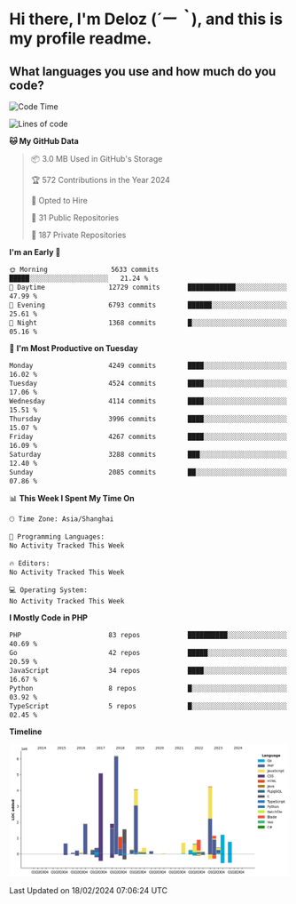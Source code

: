 # **Hi there, I'm Deloz (*´ー｀*), and this is my profile readme.**

## **What languages you use and how much do you code?**

<!--START_SECTION:waka-->
![Code Time](http://img.shields.io/badge/Code%20Time-3%2C320%20hrs%2022%20mins-blue)

![Lines of code](https://img.shields.io/badge/From%20Hello%20World%20I%27ve%20Written-34.8%20million%20lines%20of%20code-blue)

**🐱 My GitHub Data** 

> 📦 3.0 MB Used in GitHub's Storage 
 > 
> 🏆 572 Contributions in the Year 2024
 > 
> 💼 Opted to Hire
 > 
> 📜 31 Public Repositories 
 > 
> 🔑 187 Private Repositories 
 > 
**I'm an Early 🐤** 

```text
🌞 Morning                5633 commits        █████░░░░░░░░░░░░░░░░░░░░   21.24 % 
🌆 Daytime                12729 commits       ████████████░░░░░░░░░░░░░   47.99 % 
🌃 Evening                6793 commits        ██████░░░░░░░░░░░░░░░░░░░   25.61 % 
🌙 Night                  1368 commits        █░░░░░░░░░░░░░░░░░░░░░░░░   05.16 % 
```
📅 **I'm Most Productive on Tuesday** 

```text
Monday                   4249 commits        ████░░░░░░░░░░░░░░░░░░░░░   16.02 % 
Tuesday                  4524 commits        ████░░░░░░░░░░░░░░░░░░░░░   17.06 % 
Wednesday                4114 commits        ████░░░░░░░░░░░░░░░░░░░░░   15.51 % 
Thursday                 3996 commits        ████░░░░░░░░░░░░░░░░░░░░░   15.07 % 
Friday                   4267 commits        ████░░░░░░░░░░░░░░░░░░░░░   16.09 % 
Saturday                 3288 commits        ███░░░░░░░░░░░░░░░░░░░░░░   12.40 % 
Sunday                   2085 commits        ██░░░░░░░░░░░░░░░░░░░░░░░   07.86 % 
```


📊 **This Week I Spent My Time On** 

```text
🕑︎ Time Zone: Asia/Shanghai

💬 Programming Languages: 
No Activity Tracked This Week

🔥 Editors: 
No Activity Tracked This Week

💻 Operating System: 
No Activity Tracked This Week
```

**I Mostly Code in PHP** 

```text
PHP                      83 repos            ██████████░░░░░░░░░░░░░░░   40.69 % 
Go                       42 repos            █████░░░░░░░░░░░░░░░░░░░░   20.59 % 
JavaScript               34 repos            ████░░░░░░░░░░░░░░░░░░░░░   16.67 % 
Python                   8 repos             █░░░░░░░░░░░░░░░░░░░░░░░░   03.92 % 
TypeScript               5 repos             █░░░░░░░░░░░░░░░░░░░░░░░░   02.45 % 
```



**Timeline**

![Lines of Code chart](https://raw.githubusercontent.com/deloz/deloz/main/assets/bar_graph.png)


 Last Updated on 18/02/2024 07:06:24 UTC
<!--END_SECTION:waka-->
